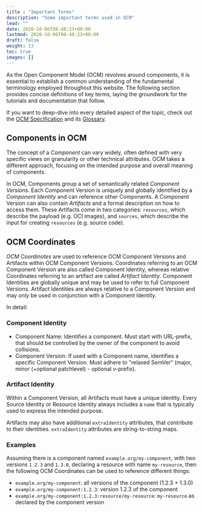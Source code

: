```yaml
---
title : "Important Terms"
description: "Some important terms used in OCM"
lead: ""
date: 2020-10-06T08:48:23+00:00
lastmod: 2020-10-06T08:48:23+00:00
draft: false
weight: 13
toc: true
images: []
---
```


As the Open Component Model (OCM) revolves around components, it is essential to establish a common understanding of the fundamental terminology employed throughout this website. The following section provides concise definitions of key terms, laying the groundwork for the tutorials and documentation that follow.

If you want to deep-dive into every detailed aspect of the topic, check out the [OCM Specification](https://github.com/open-component-model/ocm-spec/blob/main/README.md) and its [Glossary](https://github.com/open-component-model/ocm-spec/blob/main/doc/glossary.md).

## Components in OCM

The concept of a *Component* can vary widely, often defined with very specific views on granularity or other technical attributes. OCM takes a different approach, focusing on the intended purpose and overall meaning of components.

In OCM, Components group a set of semantically related *Component Versions*. Each Component Version is uniquely and globally identified by a *Component Identity* and can reference other Components. A Component Version can also contain *Artifacts* and a formal description on how to access them. These Artifacts come in two categories: `resources`, which describe the payload (e.g. OCI images), and `sources`, which describe the input for creating `resources` (e.g. source code).

## OCM Coordinates

*OCM Coordinates* are used to reference OCM Component Versions and Artifacts within OCM Component Versions. Coordinates referring to an OCM Component Version are also called Component Identity, whereas relative Coordinates referring to an artifact are called *Artifact Identity*. Component Identities are globally unique and may be used to refer to full Component Versions. Artifact Identities are always relative to a Component Version and may only be used in conjunction with a Component Identity.

In detail:

### Component Identity

- Component Name: Identifies a component. Must start with URL-prefix, that should be controlled by the owner of the component to avoid collisions.
- Component Version: If used with a Component name, identifies a specific Component Version. Must adhere to "relaxed SemVer" (major, minor (+optional patchlevel) - optional v-prefix).

### Artifact Identity

Within a Component Version, all Artifacts must have a unique identity. Every Source Identity or Resource Identity always includes a `name` that is typically used to express the intended purpose.

Artifacts may also have additional `extraIdentity` attributes, that contribute to their identities. `extraIdentity` attributes are string-to-string maps.

### Examples

Assuming there is a component named `example.org/my-component`, with two versions `1.2.3` and `1.3.0`, declaring a resource with name `my-resource`, then the following OCM Coordinates can be used to reference different things:

- `example.org/my-component`: all versions of the component (1.2.3 + 1.3.0)
- `example.org/my-component:1.2.3`: version 1.2.3 of the component
- `example.org/my-component:1.2.3:resource/my-resource`: `my-resource` as declared by the component version
